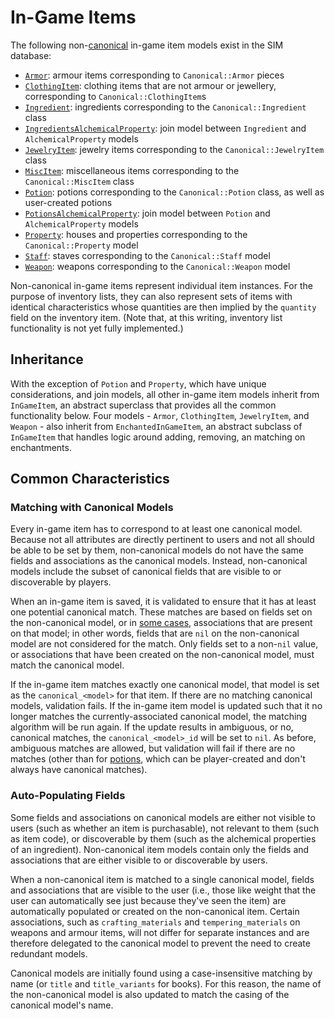 # In-Game Items

The following non-[canonical](/docs/canonical_models/README.md) in-game item models exist in the SIM database:

* [`Armor`](/app/models/armor.rb): armour items corresponding to `Canonical::Armor` pieces
* [`ClothingItem`](/app/models/clothing_item.rb): clothing items that are not armour or jewellery, corresponding to `Canonical::ClothingItem`s
* [`Ingredient`](/app/models/ingredient.rb): ingredients corresponding to the `Canonical::Ingredient` class
* [`IngredientsAlchemicalProperty`](/app/models/ingredients_alchemical_property.rb): join model between `Ingredient` and `AlchemicalProperty` models
* [`JewelryItem`](/app/models/jewelry_item.rb): jewelry items corresponding to the `Canonical::JewelryItem` class
* [`MiscItem`](/app/models/misc_item.rb): miscellaneous items corresponding to the `Canonical::MiscItem` class
* [`Potion`](/app/models/potion.rb): potions corresponding to the `Canonical::Potion` class, as well as user-created potions
* [`PotionsAlchemicalProperty`](/app/models/potions_alchemical_property.rb): join model between `Potion` and `AlchemicalProperty` models
* [`Property`](/app/models/property.rb): houses and properties corresponding to the `Canonical::Property` model
* [`Staff`](/app/models/staff.rb): staves corresponding to the `Canonical::Staff` model
* [`Weapon`](/app/models/weapon.rb): weapons corresponding to the `Canonical::Weapon` model

Non-canonical in-game items represent individual item instances. For the purpose of inventory lists, they can also represent sets of items with identical characteristics whose quantities are then implied by the `quantity` field on the inventory item. (Note that, at this writing, inventory list functionality is not yet fully implemented.)

## Inheritance

With the exception of `Potion` and `Property`, which have unique considerations, and join models, all other in-game item models inherit from `InGameItem`, an abstract superclass that provides all the common functionality below. Four models - `Armor`, `ClothingItem`, `JewelryItem`, and `Weapon` - also inherit from `EnchantedInGameItem`, an abstract subclass of `InGameItem` that handles logic around adding, removing, an matching on enchantments.

## Common Characteristics

### Matching with Canonical Models

Every in-game item has to correspond to at least one canonical model. Because not all attributes are directly pertinent to users and not all should be able to be set by them, non-canonical models do not have the same fields and associations as the canonical models. Instead, non-canonical models include the subset of canonical fields that are visible to or discoverable by players.

When an in-game item is saved, it is validated to ensure that it has at least one potential canonical match. These matches are based on fields set on the non-canonical model, or in [some cases](/docs/in_game_items/ingredient.md), associations that are present on that model; in other words, fields that are `nil` on the non-canonical model are not considered for the match. Only fields set to a non-`nil` value, or associations that have been created on the non-canonical model, must match the canonical model.

If the in-game item matches exactly one canonical model, that model is set as the `canonical_<model>` for that item. If there are no matching canonical models, validation fails. If the in-game item model is updated such that it no longer matches the currently-associated canonical model, the matching algorithm will be run again. If the update results in ambiguous, or no, canonical matches, the `canonical_<model>_id` will be set to `nil`. As before, ambiguous matches are allowed, but validation will fail if there are no matches (other than for [potions](/docs/in_game_items/potion.md), which can be player-created and don't always have canonical matches).

### Auto-Populating Fields

Some fields and associations on canonical models are either not visible to users (such as whether an item is purchasable), not relevant to them (such as item code), or discoverable by them (such as the alchemical properties of an ingredient). Non-canonical item models contain only the fields and associations that are either visible to or discoverable by users.

When a non-canonical item is matched to a single canonical model, fields and associations that are visible to the user (i.e., those like weight that the user can automatically see just because they've seen the item) are automatically populated or created on the non-canonical item. Certain associations, such as `crafting_materials` and `tempering_materials` on weapons and armour items, will not differ for separate instances and are therefore delegated to the canonical model to prevent the need to create redundant models.

Canonical models are initially found using a case-insensitive matching by name (or `title` and `title_variants` for books). For this reason, the name of the non-canonical model is also updated to match the casing of the canonical model's name.
